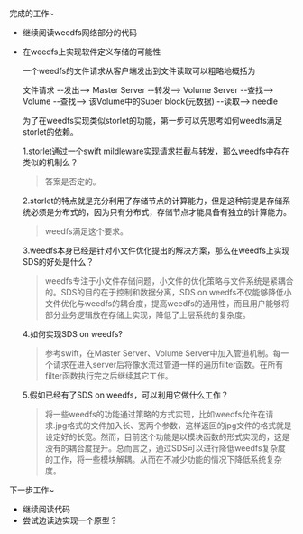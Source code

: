 完成的工作~

- 继续阅读weedfs网络部分的代码

- 在weedfs上实现软件定义存储的可能性

  一个weedfs的文件请求从客户端发出到文件读取可以粗略地概括为

  文件请求 --发出--> Master Server --转发--> Volume Server --查找--> Volume --查找--> 该Volume中的Super block(元数据) --读取--> needle 

  为了在weedfs实现类似storlet的功能，第一步可以先思考如何weedfs满足storlet的依赖。

  1.storlet通过一个swift mildleware实现请求拦截与转发，那么weedfs中存在类似的机制么？

  > 答案是否定的。

  2.storlet的特点就是充分利用了存储节点的计算能力，但是这种前提是存储系统必须是分布式的，因为只有分布式，存储节点才能具备有独立的计算能力。

  > weedfs满足这个要求。

  3.weedfs本身已经是针对小文件优化提出的解决方案，那么在weedfs上实现SDS的好处是什么？

  > weedfs专注于小文件存储问题，小文件的优化策略与文件系统是紧耦合的。SDS的目的在于控制和数据分离，SDS on weedfs不仅能够降低小文件优化与weedfs的耦合度，提高weedfs的通用性，而且用户能够将部分业务逻辑放在存储上实现，降低了上层系统的复杂度。

  4.如何实现SDS on weedfs?

  > 参考swift，在Master Server、Volume Server中加入管道机制。每一个请求在进入server后将像水流过管道一样的遍历filter函数。在所有filter函数执行完之后继续其它工作。

  5.假如已经有了SDS on weedfs，可以利用它做什么工作？

  > 将一些weedfs的功能通过策略的方式实现，比如weedfs允许在请求.jpg格式的文件加入长、宽两个参数，这样返回的jpg文件的格式就是设定好的长宽。然而，目前这个功能是以模块函数的形式实现的，这是没有的耦合度提升。总而言之，通过SDS可以进行降低weedfs复杂度的工作，将一些模块解耦。从而在不减少功能的情况下降低系统复杂度。

下一步工作~

- 继续阅读代码
- 尝试边读边实现一个原型？